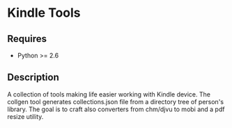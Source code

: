 # Kindle Tools #

## Requires ##

  * Python >= 2.6

## Description ##

A collection of tools making life easier working with Kindle device. The collgen tool generates collections.json file from a directory tree of person's library. The goal is to craft also converters from chm/djvu to mobi and a pdf resize utility.